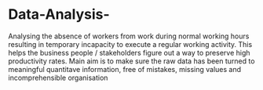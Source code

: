# Data-Analysis-
Analysing the absence of workers from work during normal working hours resulting in temporary incapacity to execute a regular working activity.
This helps the business people / stakeholders figure out a way to preserve high productivity rates.
Main aim is to make sure the raw data has been turned to meaningful quantitave information, free of mistakes, missing values and incomprehensible organisation

